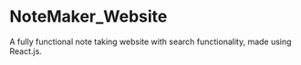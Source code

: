 # NoteMaker_Website
 A fully functional note taking website with search functionality, made using React.js.
 
